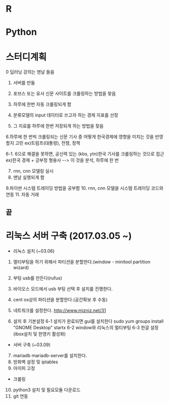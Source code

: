 # R
# Python

# 스터디계획
0 딥러닝 강의는 맨날 들음

1. 서버를 만듦
2. 포브스 또는 유사 신문 사이트를 크롤링하는 방법을 찾음
3. 하루에 한번 자동 크롤링되게 함

4. 분류모델의 input 데이터로 쓰고자 하는 경제 지표를 선정
5. 그 지료를 하루에 한번 저장되게 하는 방법을 찾음

6.하루에 한 번씩 크롤링되는 신문 기사 중 어떻게 한국경제에 영향을 미치는 것을 반영할지 고민
ex)트럼프(대통령), 전쟁, 정책

6-1. 6으로 해결을 못하면, 공신력 있는 (kbs, ytn)한국 기사를 크롤링하는 것으로 접근
ex)한국 경제 + 긍부정 형용사 --> 이 것을 분석, 하루에 한 번

7. rnn, cnn 모델링 실시
8. 맨날 실행되게 함

9.파이썬 시스템 트레이딩 방법을 공부함
10. rnn, cnn 모델을 시스템 트레이딩 코드와 연동
11. 자동 거래

끝
--------------------------
# 리눅스 서버 구축 (2017.03.05 ~)

- 리눅스 설치 (~03.06)
1. 멀티부팅을 하기 위해서 파티션을 분할한다.(window - minitool partition wizard)
2. 부팅 usb를 만든다(rufus)
3. 바이오스 모드에서 usb 부팅 선택 후 설치를 진행한다.

4. cent os상의 파티션을 분할한다.(공간확보 후 수동)
5. 네트워크를 설정한다.
http://www.mizniz.net/31
6. 설치 후 기본설정
6-1 설치가 완료되면 gui를 설치한다
sudo yum groups install "GNOME Desktop"
startx
6-2 window와 리눅스의 멀티부팅
6-3 한글 설정 (ibox설치 및 한영키 활성화)

- 서버 구축 (~03.09)
7. mariadb mariadb-server를 설치한다.
8. 방화벽 설정 및 iptables
9. 아이피 고정

- 크롤링
10. python3 설치 및 필요모듈 다운로드
11. git 연동
